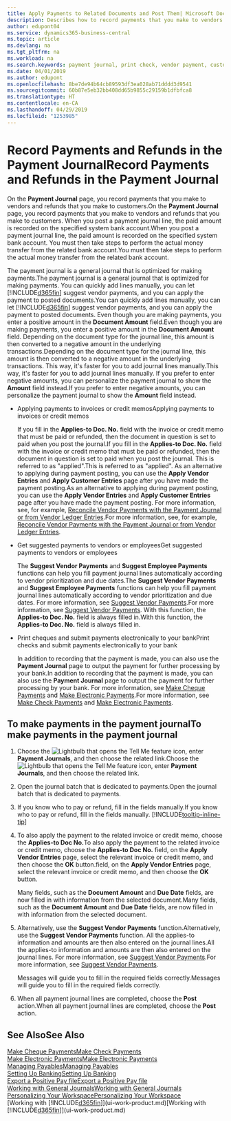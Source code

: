 ```yaml
---
title: Apply Payments to Related Documents and Post Them| Microsoft Docs
description: Describes how to record payments that you make to vendors and refunds that you make to customers.
author: edupont04
ms.service: dynamics365-business-central
ms.topic: article
ms.devlang: na
ms.tgt_pltfrm: na
ms.workload: na
ms.search.keywords: payment journal, print check, vendor payment, customer refund, creditor, debt, balance due, AP
ms.date: 04/01/2019
ms.author: edupont
ms.openlocfilehash: 8be7de94b64cb89593df3ea028ab71dddd3d9541
ms.sourcegitcommit: 60b87e5eb32bb408dd65b9855c29159b1dfbfca8
ms.translationtype: HT
ms.contentlocale: en-CA
ms.lasthandoff: 04/29/2019
ms.locfileid: "1253985"
---
```

# <a name="record-payments-and-refunds-in-the-payment-journal"></a><span data-ttu-id="f9c26-103">Record Payments and Refunds in the Payment Journal</span><span class="sxs-lookup"><span data-stu-id="f9c26-103">Record Payments and Refunds in the Payment Journal</span></span>

<span data-ttu-id="f9c26-104">On the **Payment Journal** page, you record payments that you make to vendors and refunds that you make to customers.</span><span class="sxs-lookup"><span data-stu-id="f9c26-104">On the **Payment Journal** page, you record payments that you make to vendors and refunds that you make to customers.</span></span> <span data-ttu-id="f9c26-105">When you post a payment journal line, the paid amount is recorded on the specified system bank account.</span><span class="sxs-lookup"><span data-stu-id="f9c26-105">When you post a payment journal line, the paid amount is recorded on the specified system bank account.</span></span> <span data-ttu-id="f9c26-106">You must then take steps to perform the actual money transfer from the related bank account.</span><span class="sxs-lookup"><span data-stu-id="f9c26-106">You must then take steps to perform the actual money transfer from the related bank account.</span></span>  

<span data-ttu-id="f9c26-107">The payment journal is a general journal that is optimized for making payments.</span><span class="sxs-lookup"><span data-stu-id="f9c26-107">The payment journal is a general journal that is optimized for making payments.</span></span> <span data-ttu-id="f9c26-108">You can quickly add lines manually, you can let [!INCLUDE[d365fin](includes/d365fin_md.md)] suggest vendor payments, and you can apply the payment to posted documents.</span><span class="sxs-lookup"><span data-stu-id="f9c26-108">You can quickly add lines manually, you can let [!INCLUDE[d365fin](includes/d365fin_md.md)] suggest vendor payments, and you can apply the payment to posted documents.</span></span> <span data-ttu-id="f9c26-109">Even though you are making payments, you enter a positive amount in the **Document Amount** field.</span><span class="sxs-lookup"><span data-stu-id="f9c26-109">Even though you are making payments, you enter a positive amount in the **Document Amount** field.</span></span> <span data-ttu-id="f9c26-110">Depending on the document type for the journal line, this amount is then converted to a negative amount in the underlying transactions.</span><span class="sxs-lookup"><span data-stu-id="f9c26-110">Depending on the document type for the journal line, this amount is then converted to a negative amount in the underlying transactions.</span></span> <span data-ttu-id="f9c26-111">This way, it's faster for you to add journal lines manually.</span><span class="sxs-lookup"><span data-stu-id="f9c26-111">This way, it's faster for you to add journal lines manually.</span></span> <span data-ttu-id="f9c26-112">If you prefer to enter negative amounts, you can personalize the payment journal to show the **Amount** field instead.</span><span class="sxs-lookup"><span data-stu-id="f9c26-112">If you prefer to enter negative amounts, you can personalize the payment journal to show the **Amount** field instead.</span></span>  

- <span data-ttu-id="f9c26-113">Applying payments to invoices or credit memos</span><span class="sxs-lookup"><span data-stu-id="f9c26-113">Applying payments to invoices or credit memos</span></span>

    <span data-ttu-id="f9c26-114">If you fill in the **Applies-to Doc. No.** field with the invoice or credit memo that must be paid or refunded, then the document in question is set to paid when you post the journal.</span><span class="sxs-lookup"><span data-stu-id="f9c26-114">If you fill in the **Applies-to Doc. No.** field with the invoice or credit memo that must be paid or refunded, then the document in question is set to paid when you post the journal.</span></span> <span data-ttu-id="f9c26-115">This is referred to as "applied".</span><span class="sxs-lookup"><span data-stu-id="f9c26-115">This is referred to as "applied".</span></span> <span data-ttu-id="f9c26-116">As an alternative to applying during payment posting, you can use the **Apply Vendor Entries** and **Apply Customer Entries** page after you have made the payment posting.</span><span class="sxs-lookup"><span data-stu-id="f9c26-116">As an alternative to applying during payment posting, you can use the **Apply Vendor Entries** and **Apply Customer Entries** page after you have made the payment posting.</span></span> <span data-ttu-id="f9c26-117">For more information, see, for example, [Reconcile Vendor Payments with the Payment Journal or from Vendor Ledger Entries](payables-how-apply-purchase-transactions-manually.md).</span><span class="sxs-lookup"><span data-stu-id="f9c26-117">For more information, see, for example, [Reconcile Vendor Payments with the Payment Journal or from Vendor Ledger Entries](payables-how-apply-purchase-transactions-manually.md).</span></span>  

- <span data-ttu-id="f9c26-118">Get suggested payments to vendors or employees</span><span class="sxs-lookup"><span data-stu-id="f9c26-118">Get suggested payments to vendors or employees</span></span>

    <span data-ttu-id="f9c26-119">The **Suggest Vendor Payments** and **Suggest Employee Payments** functions can help you fill payment journal lines automatically according to vendor prioritization and due dates.</span><span class="sxs-lookup"><span data-stu-id="f9c26-119">The **Suggest Vendor Payments** and **Suggest Employee Payments** functions can help you fill payment journal lines automatically according to vendor prioritization and due dates.</span></span> <span data-ttu-id="f9c26-120">For more information, see [Suggest Vendor Payments](payables-how-suggest-vendor-payments.md).</span><span class="sxs-lookup"><span data-stu-id="f9c26-120">For more information, see [Suggest Vendor Payments](payables-how-suggest-vendor-payments.md).</span></span> <span data-ttu-id="f9c26-121">With this function, the **Applies-to Doc. No.** field is always filled in.</span><span class="sxs-lookup"><span data-stu-id="f9c26-121">With this function, the **Applies-to Doc. No.** field is always filled in.</span></span>  

- <span data-ttu-id="f9c26-122">Print cheques and submit payments electronically to your bank</span><span class="sxs-lookup"><span data-stu-id="f9c26-122">Print checks and submit payments electronically to your bank</span></span>

    <span data-ttu-id="f9c26-123">In addition to recording that the payment is made, you can also use the **Payment Journal** page to output the payment for further processing by your bank.</span><span class="sxs-lookup"><span data-stu-id="f9c26-123">In addition to recording that the payment is made, you can also use the **Payment Journal** page to output the payment for further processing by your bank.</span></span> <span data-ttu-id="f9c26-124">For more information, see [Make Cheque Payments](payables-how-work-checks.md) and [Make Electronic Payments](payables-how-export-payments-bank-file.md).</span><span class="sxs-lookup"><span data-stu-id="f9c26-124">For more information, see [Make Check Payments](payables-how-work-checks.md) and [Make Electronic Payments](payables-how-export-payments-bank-file.md).</span></span>  

## <a name="to-make-payments-in-the-payment-journal"></a><span data-ttu-id="f9c26-125">To make payments in the payment journal</span><span class="sxs-lookup"><span data-stu-id="f9c26-125">To make payments in the payment journal</span></span>

1. <span data-ttu-id="f9c26-126">Choose the ![Lightbulb that opens the Tell Me feature](media/ui-search/search_small.png "Tell me what you want to do") icon, enter **Payment Journals**, and then choose the related link.</span><span class="sxs-lookup"><span data-stu-id="f9c26-126">Choose the ![Lightbulb that opens the Tell Me feature](media/ui-search/search_small.png "Tell me what you want to do") icon, enter **Payment Journals**, and then choose the related link.</span></span>
2. <span data-ttu-id="f9c26-127">Open the journal batch that is dedicated to payments.</span><span class="sxs-lookup"><span data-stu-id="f9c26-127">Open the journal batch that is dedicated to payments.</span></span>
3. <span data-ttu-id="f9c26-128">If you know who to pay or refund, fill in the fields manually.</span><span class="sxs-lookup"><span data-stu-id="f9c26-128">If you know who to pay or refund, fill in the fields manually.</span></span> [!INCLUDE[tooltip-inline-tip](includes/tooltip-inline-tip_md.md)]
4. <span data-ttu-id="f9c26-129">To also apply the payment to the related invoice or credit memo, choose the **Applies-to Doc No.**</span><span class="sxs-lookup"><span data-stu-id="f9c26-129">To also apply the payment to the related invoice or credit memo, choose the **Applies-to Doc No.**</span></span> <span data-ttu-id="f9c26-130">field, on the **Apply Vendor Entries** page, select the relevant invoice or credit memo, and then choose the **OK** button.</span><span class="sxs-lookup"><span data-stu-id="f9c26-130">field, on the **Apply Vendor Entries** page, select the relevant invoice or credit memo, and then choose the **OK** button.</span></span>

    <span data-ttu-id="f9c26-131">Many fields, such as the **Document Amount** and **Due Date** fields, are now filled in with information from the selected document.</span><span class="sxs-lookup"><span data-stu-id="f9c26-131">Many fields, such as the **Document Amount** and **Due Date** fields, are now filled in with information from the selected document.</span></span>
5. <span data-ttu-id="f9c26-132">Alternatively, use the **Suggest Vendor Payments** function.</span><span class="sxs-lookup"><span data-stu-id="f9c26-132">Alternatively, use the **Suggest Vendor Payments** function.</span></span> <span data-ttu-id="f9c26-133">All the applies-to information and amounts are then also entered on the journal lines.</span><span class="sxs-lookup"><span data-stu-id="f9c26-133">All the applies-to information and amounts are then also entered on the journal lines.</span></span> <span data-ttu-id="f9c26-134">For more information, see [Suggest Vendor Payments](payables-how-suggest-vendor-payments.md).</span><span class="sxs-lookup"><span data-stu-id="f9c26-134">For more information, see [Suggest Vendor Payments](payables-how-suggest-vendor-payments.md).</span></span>

    <span data-ttu-id="f9c26-135">Messages will guide you to fill in the required fields correctly.</span><span class="sxs-lookup"><span data-stu-id="f9c26-135">Messages will guide you to fill in the required fields correctly.</span></span>
6.  <span data-ttu-id="f9c26-136">When all payment journal lines are completed, choose the **Post** action.</span><span class="sxs-lookup"><span data-stu-id="f9c26-136">When all payment journal lines are completed, choose the **Post** action.</span></span>

## <a name="see-also"></a><span data-ttu-id="f9c26-137">See Also</span><span class="sxs-lookup"><span data-stu-id="f9c26-137">See Also</span></span>
[<span data-ttu-id="f9c26-138">Make Cheque Payments</span><span class="sxs-lookup"><span data-stu-id="f9c26-138">Make Check Payments</span></span>](payables-how-work-checks.md)  
[<span data-ttu-id="f9c26-139">Make Electronic Payments</span><span class="sxs-lookup"><span data-stu-id="f9c26-139">Make Electronic Payments</span></span>](payables-how-export-payments-bank-file.md)  
[<span data-ttu-id="f9c26-140">Managing Payables</span><span class="sxs-lookup"><span data-stu-id="f9c26-140">Managing Payables</span></span>](payables-manage-payables.md)  
[<span data-ttu-id="f9c26-141">Setting Up Banking</span><span class="sxs-lookup"><span data-stu-id="f9c26-141">Setting Up Banking</span></span>](bank-setup-banking.md)  
[<span data-ttu-id="f9c26-142">Export a Positive Pay file</span><span class="sxs-lookup"><span data-stu-id="f9c26-142">Export a Positive Pay file</span></span>](finance-how-positive-pay.md)  
[<span data-ttu-id="f9c26-143">Working with General Journals</span><span class="sxs-lookup"><span data-stu-id="f9c26-143">Working with General Journals</span></span>](ui-work-general-journals.md)  
[<span data-ttu-id="f9c26-144">Personalizing Your Workspace</span><span class="sxs-lookup"><span data-stu-id="f9c26-144">Personalizing Your Workspace</span></span>](ui-personalization-user.md)  
<span data-ttu-id="f9c26-145">[Working with [!INCLUDE[d365fin](includes/d365fin_md.md)]](ui-work-product.md)</span><span class="sxs-lookup"><span data-stu-id="f9c26-145">[Working with [!INCLUDE[d365fin](includes/d365fin_md.md)]](ui-work-product.md)</span></span>  
